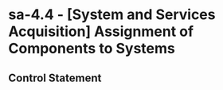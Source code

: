 # sa-4.4 - \[System and Services Acquisition\] Assignment of Components to Systems

## Control Statement
